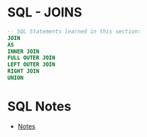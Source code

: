 # SQL - JOINS

``` sql
-- SQL Statements learned in this section:
JOIN
AS 
INNER JOIN
FULL OUTER JOIN
LEFT OUTER JOIN
RIGHT JOIN
UNION
```


# SQL Notes
- [Notes](notes.md)